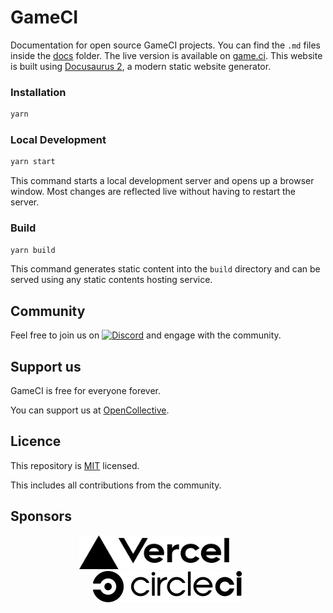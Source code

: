 # GameCI

Documentation for open source GameCI projects. You can find the `.md` files inside the
[docs](./docs) folder. The live version is available on [game.ci](https://game.ci). This website is
built using [Docusaurus 2](https://docusaurus.io/), a modern static website generator.

### Installation

```bash
yarn
```

### Local Development

```bash
yarn start
```

This command starts a local development server and opens up a browser window. Most changes are
reflected live without having to restart the server.

### Build

```bash
yarn build
```

This command generates static content into the `build` directory and can be served using any static
contents hosting service.

## Community

Feel free to join us on [![Discord](static/assets/readme/Discord.svg)](https://game.ci/discord) and
engage with the community.

## Support us

GameCI is free for everyone forever.

You can support us at [OpenCollective](https://opencollective.com/game-ci).

## Licence

This repository is [MIT](./LICENSE) licensed.

This includes all contributions from the community.

## Sponsors

<p align="middle">
  <a href="ttps://vercel.com?utm_source=game-ci"><img width="240" src="static/assets/readme/Vercel.svg"></a>&nbsp&nbsp&nbsp&nbsp&nbsp&nbsp&nbsp&nbsp&nbsp&nbsp&nbsp
  <a href="https://circleci.com?utm_source=game-ci"><img width="240" src="static/assets/readme/CircleCI.svg"></a>
</p>
